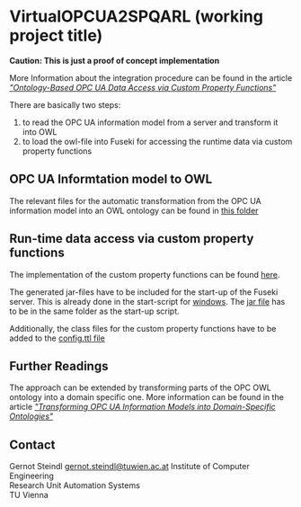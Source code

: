 # VirtualOPCUA2SPQARL (working project title)

**Caution: This is just a proof of concept implementation**

More Information about the integration procedure can be found in the article [_"Ontology-Based OPC UA Data Access via Custom Property Functions"_](https://ieeexplore.ieee.org/document/8869436)

There are basically two steps:  
1) to read the OPC UA information model from a server and transform it into OWL
2) to load the owl-file into Fuseki for accessing the runtime data via custom property functions

## OPC UA Informtation model to OWL

The relevant files for the automatic transformation from the OPC UA information model into an OWL ontology can be found in [this folder](OPC2OWL%20Transformer)

## Run-time data access via custom property functions
The implementation of the custom property functions can be found [here](SPARQL%20ARQ%20Extension).

The generated jar-files have to be included for the start-up of the Fuseki server. This is already done in the start-script for [windows](Fuseki%20Testserver/fuseki-server_Start_with_opc2sparql.bat). The [jar file](Fuseki%20Testserver/virtualOPCEndpoint-0.0.1-SNAPSHOT.jar) has to be in the same folder as the start-up script. 

Additionally, the class files for the custom property functions have to be added to the [config.ttl file](Fuseki%20Testserver/apache-jena-fuseki-3.10.0/run/config.ttl)

## Further Readings
The approach can be extended by transforming parts of the OPC OWL ontology into a domain specific one. More information can be found in the article [_"Transforming OPC UA Information Models into Domain-Specific Ontologies"_](https://ieeexplore.ieee.org/document/9468254)


## Contact
Gernot Steindl 
gernot.steindl@tuwien.ac.at
Institute of Computer Engineering  
Research Unit Automation Systems  
TU Vienna 

